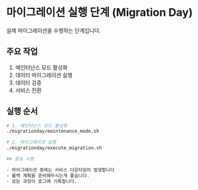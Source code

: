 # 마이그레이션 실행 단계 (Migration Day)

실제 마이그레이션을 수행하는 단계입니다.

## 주요 작업
1. 메인터넌스 모드 활성화
2. 데이터 마이그레이션 실행
3. 데이터 검증
4. 서비스 전환

## 실행 순서
```bash
# 1. 메인터넌스 모드 활성화
./migrationday/maintenance_mode.sh

# 2. 마이그레이션 실행
./migrationday/execute_migration.sh

## 중요 사항

- 마이그레이션 중에는 서비스 다운타임이 발생합니다
- 롤백 계획을 준비해두시는게 좋습니다.
- 모든 과정이 로그에 기록합니다.
